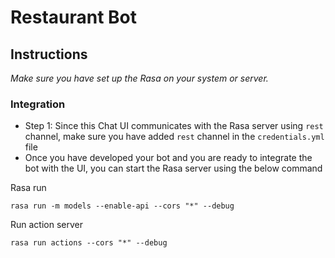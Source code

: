 # Restaurant Bot

## Instructions

*Make sure you have set up the Rasa on your system or server.*

### Integration

- Step 1: Since this Chat UI communicates with the Rasa server using `rest` channel, make sure you have added `rest`
  channel in the `credentials.yml` file
- Once you have developed your bot and you are ready to integrate the bot with the UI, you can start the Rasa server
  using the below command

Rasa run

```
rasa run -m models --enable-api --cors "*" --debug
```

Run action server

```
rasa run actions --cors "*" --debug
```

